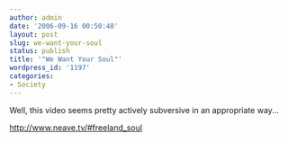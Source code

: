 ```yaml
---
author: admin
date: '2006-09-16 00:50:48'
layout: post
slug: we-want-your-soul
status: publish
title: '"We Want Your Soul"'
wordpress_id: '1197'
categories:
- Society
---
```

Well, this video seems pretty actively subversive in an appropriate way...

http://www.neave.tv/#freeland_soul
